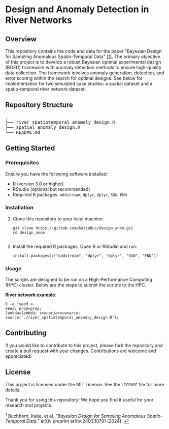 <h1>Design and Anomaly Detection in River Networks</h1>

<h2>Overview</h2>
<p>This repository contains the code and data for the paper "Bayesian Design for Sampling Anomalous Spatio-Temporal Data" <a href="#footnote1" id="ref1">[1]</a>. The primary objective of this project is to develop a robust Bayesian optimal experimental design (BOED) framework with anomaly detection methods to ensure high-quality data collection. The framework involves anomaly generation, detection, and error scoring within the search for optimal designs. See below for implementation for two simulated case studies: a spatial dataset and a spatio-temporal river network dataset.</p>

<h2>Repository Structure</h2>
<pre>
.
├── river_spatiotemporal_anomaly_design.R
├── spatial_anomaly_design.R
└── README.md
</pre>

<h2>Getting Started</h2>

<h3>Prerequisites</h3>
<p>Ensure you have the following software installed:</p>
<ul>
    <li>R (version 3.0 or higher)</li>
    <li>RStudio (optional but recommended)</li>
    <li>Required R packages: <code>oddstream</code>, <code>dplyr</code>, <code>dplyr</code>, <code>SSN</code>, <code>FNN</code></li>
</ul>

<h3>Installation</h3>
<ol>
    <li>Clone this repository to your local machine:
        <pre><code>git clone https://github.com/KatieBuc/design_anom.git
cd design_anom
        </code></pre>
    </li>
    <li>Install the required R packages. Open R or RStudio and run:
        <pre><code>install.packages(c("oddstream", "dplyr", "dplyr", "SSN", "FNN"))</code></pre>
    </li>
</ol>

<h3>Usage</h3>
<p>The scripts are designed to be run on a High-Performance Computing (HPC) cluster. Below are the steps to submit the scripts to the HPC.</p>

<strong>River network example</strong>: 
        <pre><code>R -e "seed <- $seed; prop=$prop; lambda=$lambda; scenario=$scenario; source('./river_spatiotemporal_anomaly_design.R');</code></pre>


<h2>Contributing</h2>
<p>If you would like to contribute to this project, please fork the repository and create a pull request with your changes. Contributions are welcome and appreciated!</p>

<h2>License</h2>
<p>This project is licensed under the MIT License. See the <code>LICENSE</code> file for more details.</p>


<p>Thank you for using this repository! We hope you find it useful for your research and projects.</p>

<p id="footnote1"><sup>1</sup> Buchhorn, Katie, et al. <i>"Bayesian Design for Sampling Anomalous Spatio-Temporal Data."</i> arXiv preprint arXiv:2403.10791 (2024). <a href="#ref1">↩</a></p>

[^1]: Buchhorn, Katie, et al. _"Bayesian Design for Sampling Anomalous Spatio-Temporal Data."_ arXiv preprint arXiv:2403.10791 (2024).

